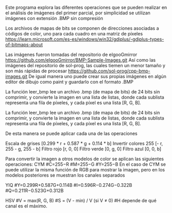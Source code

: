 Este programa explora las diferentes operaciones que se pueden realizar en el análisis de imágenes del primer parcial, por simplicidad se utilizan imágenes con extensión .BMP sin compresión

Los archivos de mapas de bits se componen de direcciones asociadas a códigos de color, uno para cada cuadro en una matriz de píxeles
https://learn.microsoft.com/es-es/windows/win32/gdiplus/-gdiplus-types-of-bitmaps-about

Las imágenes fueron tomadas del repositorio de eIgooGmirror
https://github.com/eIgooGmirror/BMP-Sample-Images.git
Así como las imágenes del repositorio de sol-prog, las cuales tiemen un menor tamaño y son más rápidas de procesar
https://github.com/sol-prog/cpp-bmp-images.git
De igual manera uno puede crear sus propias imágenes en algún editor de dibujo como paint y guardarlo con el formato .BMP

La función leer_bmp lee un archivo .bmp (de mapa de bits) de 24 bits sin comprimir, y convierte la imagen en una lista de listas, donde cada sublista representa una fila de píxeles, y cada píxel es una lista [R, G, B].

La función leer_bmp lee un archivo .bmp (de mapa de bits) de 24 bits sin comprimir, y convierte la imagen en una lista de listas, donde cada sublista representa una fila de píxeles, y cada píxel es una lista [R, G, B].

De esta manera se puede aplicar cada una de las operaciones 

Escala de grises [0.299 * r + 0.587 * g + 0.114 * b]
Invertir colores 255 [- r, 255 - g, 255 - b]
Filtro rojo [r, 0, 0]
Filtro verde [0, g, 0]
Filtro azul [0, 0, b]

Para convertir la imagen a otros modelos de color se aplican las siguientes operaciones:
CYM
#C=255−R
#M=255−G
#Y=255−B
En el caso de CYM se puede utilizar la misma función de RGB para mostrar la imagen, pero en los modelos posteriores se muestran los canales separados

YIQ
#Y=0.299R+0.587G+0.114B
#I=0.596R−0.274G−0.322B
#Q=0.211R−0.523G+0.312B

HSV
#V = max(R, G, B)
#S = (V - min) / V (si V ≠ 0)
#H depende de qué canal es el máximo.
